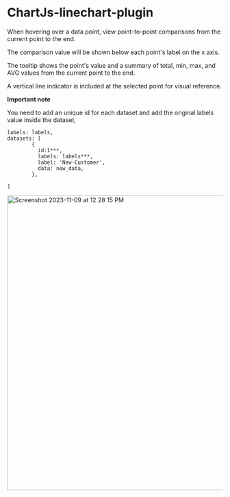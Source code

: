 # ChartJs-linechart-plugin

When hovering over a data point, view point-to-point comparisons from the current point to the end.

The comparison value will be shown below each point's label on the x axis.

The tooltip shows the point's value and a summary of total, min, max, and AVG values from the current point to the end.

A vertical line indicator is included at the selected point for visual reference.


**Important note** 

You need to add an unique id for each dataset and add the original labels value inside the dataset,
```
labels: labels,
datasets: [
        {
          id:1***,
          labels: labels***,
          label: 'New-Customer',
          data: new_data,
        },

]
```
<img width="688" alt="Screenshot 2023-11-09 at 12 28 15 PM" src="https://github.com/shaogatalam/Chart-Js-linechart-plugin/assets/24977879/10f6f201-24d7-4bd7-a983-4f198dd8602e">



